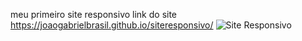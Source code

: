 meu primeiro site responsivo
 link do site  https://joaogabrielbrasil.github.io/siteresponsivo/
![Site Responsivo](https://user-images.githubusercontent.com/28787494/136667907-560cc372-d878-4b77-a50e-a92dd1254b18.png)
